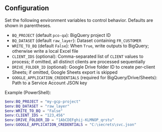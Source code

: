 ## Configuration

Set the following environment variables to control behavior. Defaults are shown in parentheses.

- `BQ_PROJECT` (default `pco-qa`): BigQuery project ID
- `BQ_DATASET` (default `raw_layer`): Dataset containing `FR_CUSTOMER`
- `WRITE_TO_BQ` (default `False`): When `True`, write outputs to BigQuery; otherwise write a local Excel file
- `CLIENT_IDS` (optional): Comma-separated list of `CLIENT` values to process; if omitted, all distinct clients are processed sequentially
- `DRIVE_FOLDER_ID` (optional): Google Drive folder ID to create per-client Sheets; if omitted, Google Sheets export is skipped
- `GOOGLE_APPLICATION_CREDENTIALS` (required for BigQuery/Drive/Sheets): Path to a Service Account JSON key

Example (PowerShell):

```powershell
$env:BQ_PROJECT = "my-gcp-project"
$env:BQ_DATASET = "raw_layer"
$env:WRITE_TO_BQ = "False"
$env:CLIENT_IDS = "123,456"
$env:DRIVE_FOLDER_ID = "1AbCDEFghij-KLMNOP_qrstu"
$env:GOOGLE_APPLICATION_CREDENTIALS = "C:\secrets\svc.json"
```


